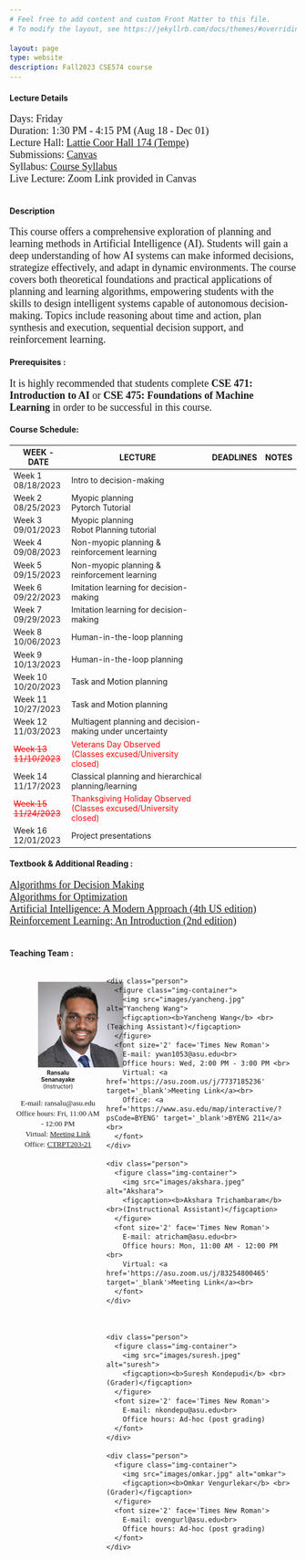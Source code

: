 ```yaml
---
# Feel free to add content and custom Front Matter to this file.
# To modify the layout, see https://jekyllrb.com/docs/themes/#overriding-theme-defaults

layout: page
type: website
description: Fall2023 CSE574 course
---
```

#### Lecture Details 
<font size='4' face='Times New Roman'>Days: Friday<br>
Duration: 1:30 PM - 4:15 PM (Aug 18 - Dec 01)<br>
Lecture Hall: <a href='http://www.asu.edu/map/interactive/?psCode=COOR' target='_blank'>Lattie Coor Hall 174 (Tempe)</a><br>
Submissions: <a href='https://canvas.asu.edu/courses/155869' target='_blank'>Canvas</a>
  <br>
Syllabus: <a href='https://canvas.asu.edu/courses/155869/files/folder/Syllabus' target='_blank'>Course Syllabus</a> <br>
Live Lecture: Zoom Link provided in Canvas <br>
 </font>
  <br>
#### Description
<font size='4' face='Times New Roman'>This course offers a comprehensive exploration of planning and learning methods in Artificial Intelligence (AI). Students will gain a deep understanding of how AI systems can make informed decisions, strategize effectively, and adapt in dynamic environments. The course covers both theoretical foundations and practical applications of planning and learning algorithms, empowering students with the skills to design intelligent systems capable of autonomous decision-making. Topics include reasoning about time and action, plan synthesis and execution, sequential decision support, and reinforcement learning. </font>
 <br>
#### Prerequisites : 
<font size='4' face='Times New Roman'>It is highly recommended that students complete <b>CSE 471: Introduction to AI </b> or <b>CSE 475: Foundations of Machine Learning </b> in order to be successful in this course. </font>
 <br>
#### Course Schedule: 

| WEEK - DATE    | LECTURE                                  | DEADLINES | NOTES |
|----------------|------------------------------------------|-----------|-------|
| Week 1 <br> 08/18/2023 | Intro to decision-making               |           |       |
| Week 2 <br> 08/25/2023 | Myopic planning <br> Pytorch Tutorial |           |       |
| Week 3 <br> 09/01/2023 | Myopic planning <br> Robot Planning tutorial |           |       |
| Week 4 <br> 09/08/2023 | Non-myopic planning & reinforcement learning |           |       |
| Week 5 <br> 09/15/2023 | Non-myopic planning & reinforcement learning |           |       |
| Week 6 <br> 09/22/2023 | Imitation learning for decision-making |           |       |
| Week 7 <br> 09/29/2023 | Imitation learning for decision-making |           |       |
| Week 8 <br> 10/06/2023 | Human-in-the-loop planning             |           |       |
| Week 9 <br> 10/13/2023 | Human-in-the-loop planning             |           |       |
| Week 10 <br> 10/20/2023 | Task and Motion planning               |           |       |
| Week 11 <br> 10/27/2023 | Task and Motion planning               |           |       |
| Week 12 <br> 11/03/2023 | Multiagent planning and decision-making under uncertainty |           |       |
| <span style="color:red; text-decoration:line-through;">Week 13 <br> 11/10/2023</span> | <span style="color:red;">Veterans Day Observed <br> (Classes excused/University closed)</span>  |           |       |
| Week 14 <br> 11/17/2023 | Classical planning and hierarchical planning/learning |           |       |
| <span style="color:red; text-decoration:line-through;">Week 15 <br> 11/24/2023</span> | <span style="color:red;">Thanksgiving Holiday Observed <br> (Classes excused/University closed)</span> |           |       |
| Week 16 <br> 12/01/2023 | Project presentations                |           |       |



#### Textbook & Additional Reading : 
<font size='4' face='Times New Roman'><a href='https://algorithmsbook.com/files/dm.pdf' target='_blank'>Algorithms for Decision Making </a><br>
<a href='https://algorithmsbook.com/optimization/files/optimization.pdf' target='_blank'>Algorithms for Optimization</a> <br>
<a href='https://aima.cs.berkeley.edu/' target='_blank'>Artificial Intelligence: A Modern Approach (4th US edition)</a> <br>
<a href='https://www.andrew.cmu.edu/course/10-703/textbook/BartoSutton.pdf' target='_blank'> Reinforcement Learning: An Introduction (2nd edition)</a><br>
</font>
<br>


#### Teaching Team : <br>

<!-- <div style="display: flex; align-items: center;">-->
<!--  <div style="flex: 1; padding-right: 20px;">-->
<!--    <figure class="img-container">-->
<!--      <img src="images/prof.jpeg" alt="prof">-->
<!--      <figcaption><b>Ransalu Senanayake</b> <br>(Instructor)</figcaption>-->
<!--    </figure>-->
<!--  </div>-->
<!--  <div style="flex: 2;">-->
<!--    <font size='4' face='Times New Roman'>-->
<!--      E-mail: ransalu@asu.edu<br>-->
<!--      Office hours: Fri, 11:00 AM - 12:00 PM <br>-->
<!--      Virtual: <a href='https://asu.zoom.us/j/86531265486' target='_blank'>Meeting Link</a><br>-->
<!--      Office: <a href='https://www.asu.edu/map/interactive/?psCode=CTRPT' target='_blank'>CTRPT203-21</a><br>-->
<!--    </font>-->
<!--  </div>-->
<!--</div>-->
<!-- <div style="display: flex; align-items: center;">-->
<!--  <div style="flex: 1; padding-right: 20px;">-->
<!--    <figure class="img-container">-->
<!--      <img src="images/yancheng.jpg" alt="Yancheng Wang">-->
<!--      <figcaption><b>Yancheng Wang</b> <br>(Teaching Assistant)</figcaption>-->
<!--    </figure>-->
<!--  </div>-->
<!--  <div style="flex: 2;">-->
<!--    <font size='4' face='Times New Roman'>-->
<!--      E-mail: ywan1053@asu.edu<br>-->
<!--      Office hours: Wed, 2:00 PM - 3:00 PM <br>-->
<!--      Virtual: <a href='https://asu.zoom.us/j/7737185236' target='_blank'>Meeting Link</a><br>-->
<!--      Office: <a href='https://www.asu.edu/map/interactive/?psCode=BYENG' target='_blank'>BYENG 211</a><br>-->
<!--    </font>-->
<!--  </div>-->
<!--</div>-->
<!---->
<!-- <div style="display: flex; align-items: center;">-->
<!--  <div style="flex: 1; padding-right: 20px;">-->
<!--    <figure class="img-container">-->
<!--      <img src="images/akshara.jpeg" alt="Akshara">-->
<!--      <figcaption><b>Akshara trichambaram</b> <br>(Instructional Assistant)</figcaption>-->
<!--    </figure>-->
<!--  </div>-->
<!--  <div style="flex: 2;">-->
<!--    <font size='4' face='Times New Roman'>-->
<!--      E-mail: atricham@asu.edu<br>-->
<!--      Office hours: Mon, 11:00 AM - 12:00 PM <br>-->
<!--      Virtual: <a href='https://asu.zoom.us/j/83254800465' target='_blank'>Meeting Link</a><br>-->
<!--    </font>-->
<!--  </div>-->
<!--</div>-->
<!---->
<!-- <div style="display: flex; align-items: center;">-->
<!--  <div style="flex: 1; padding-right: 20px;">-->
<!--    <figure class="img-container">-->
<!--      <img src="images/suresh.jpeg" alt="suresh">-->
<!--      <figcaption><b>Suresh Kondepudi</b> <br>(Grader)</figcaption>-->
<!--    </figure>-->
<!--  </div>-->
<!--  <div style="flex: 2;">-->
<!--    <font size='4' face='Times New Roman'>-->
<!--      E-mail: nkondepu@asu.edu<br>-->
<!--      Office hours: Ad-hoc (post grading)-->
<!--    </font>-->
<!--  </div>-->
<!--</div>-->
<!-- <div style="display: flex; align-items: center;">-->
<!--  <div style="flex: 1; padding-right: 20px;">-->
<!--    <figure class="img-container">-->
<!--      <img src="images/omkar.jpg" alt="omkar">-->
<!--      <figcaption><b>Omkar Vengurlekar</b> <br>(Grader)</figcaption>-->
<!--    </figure>-->
<!--  </div>-->
<!--  <div style="flex: 2;">-->
<!--    <font size='4' face='Times New Roman'>-->
<!--      E-mail: ovengurl@asu.edu<br>-->
<!--      Office hours: Ad-hoc (post grading)-->
<!--    </font>-->
<!--  </div>-->
<!--</div>-->
<!---->
<!---->
<!---->
<!---->
<!---->
<!---->
<style>
  .person {
    padding: 10px;
    text-align: center;
    max-width: 150px; /* Adjust as needed */
  }
  
  .person img {
    max-width: 150px;
    max-height: 150px;
  }

  figcaption {
    font-size: 10px; /* Adjust the font size as needed */
  }
</style>

<div style="display: flex; flex-direction: column;">
  <div style="display: flex; flex-direction: row;">
    <div class="person">
      <figure class="img-container">
        <img src="images/prof.jpeg" alt="prof">
        <figcaption><b>Ransalu Senanayake</b> <br>(Instructor)</figcaption>
      </figure>
      <font size='2' face='Times New Roman'>
        E-mail: ransalu@asu.edu<br>
        Office hours: Fri, 11:00 AM - 12:00 PM <br>
        Virtual: <a href='https://asu.zoom.us/j/86531265486' target='_blank'>Meeting Link</a><br>
        Office: <a href='https://www.asu.edu/map/interactive/?psCode=CTRPT' target='_blank'>CTRPT203-21</a><br>
      </font>
    </div>

    <div class="person">
      <figure class="img-container">
        <img src="images/yancheng.jpg" alt="Yancheng Wang">
        <figcaption><b>Yancheng Wang</b> <br>(Teaching Assistant)</figcaption>
      </figure>
      <font size='2' face='Times New Roman'>
        E-mail: ywan1053@asu.edu<br>
        Office hours: Wed, 2:00 PM - 3:00 PM <br>
        Virtual: <a href='https://asu.zoom.us/j/7737185236' target='_blank'>Meeting Link</a><br>
        Office: <a href='https://www.asu.edu/map/interactive/?psCode=BYENG' target='_blank'>BYENG 211</a><br>
      </font>
    </div>

    <div class="person">
      <figure class="img-container">
        <img src="images/akshara.jpeg" alt="Akshara">
        <figcaption><b>Akshara Trichambaram</b> <br>(Instructional Assistant)</figcaption>
      </figure>
      <font size='2' face='Times New Roman'>
        E-mail: atricham@asu.edu<br>
        Office hours: Mon, 11:00 AM - 12:00 PM <br>
        Virtual: <a href='https://asu.zoom.us/j/83254800465' target='_blank'>Meeting Link</a><br>
      </font>
    </div>

  

    <div class="person">
      <figure class="img-container">
        <img src="images/suresh.jpeg" alt="suresh">
        <figcaption><b>Suresh Kondepudi</b> <br>(Grader)</figcaption>
      </figure>
      <font size='2' face='Times New Roman'>
        E-mail: nkondepu@asu.edu<br>
        Office hours: Ad-hoc (post grading)
      </font>
    </div>

    <div class="person">
      <figure class="img-container">
        <img src="images/omkar.jpg" alt="omkar">
        <figcaption><b>Omkar Vengurlekar</b> <br>(Grader)</figcaption>
      </figure>
      <font size='2' face='Times New Roman'>
        E-mail: ovengurl@asu.edu<br>
        Office hours: Ad-hoc (post grading)
      </font>
    </div>

</div>
